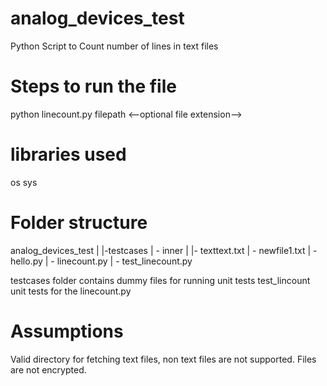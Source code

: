 # analog_devices_test
Python Script to Count number of lines in text files

# Steps to run the file

python linecount.py filepath <--optional file extension-->

# libraries used
os
sys

# Folder structure
  analog_devices_test
        |
        |-testcases
            | - inner 
            |     |-  texttext.txt
            | - newfile1.txt
            | - hello.py
        | - linecount.py
        | - test_linecount.py
        
testcases folder contains dummy files for running unit tests
test_lincount unit tests for the linecount.py

# Assumptions
  Valid directory for fetching text files, non text files are not supported.
  Files are not encrypted.
  
